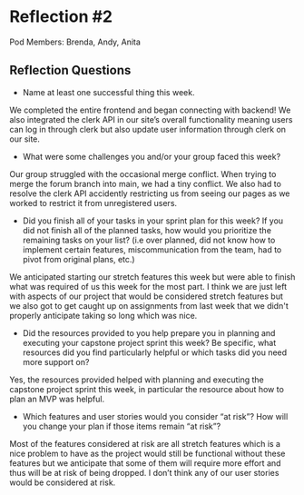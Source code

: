# Reflection #2

Pod Members: Brenda, Andy, Anita

## Reflection Questions

* Name at least one successful thing this week.

We completed the entire frontend and began connecting with backend! We also integrated the clerk API in our site’s overall functionality meaning users can log in through clerk but also update user information through clerk on our site.


* What were some challenges you and/or your group faced this week?

Our group struggled with the occasional merge conflict. When trying to merge the forum branch into main, we had a tiny conflict. We also had to resolve the clerk API accidently restricting us from seeing our pages as we worked to restrict it from unregistered users.


* Did you finish all of your tasks in your sprint plan for this week? If you did not finish all of the planned tasks, how would you prioritize the remaining tasks on your list?  (i.e over planned, did not know how to implement certain features, miscommunication from the team, had to pivot from original plans, etc.)

We anticipated starting our stretch features this week but were able to finish what was required of us this week for the most part. I think we are just left with aspects of our project that would be considered stretch features but we also got to get caught up on assignments from last week that we didn't properly anticipate taking so long which was nice. 


* Did the resources provided to you help prepare you in planning and executing your capstone project sprint this week? Be specific, what resources did you find particularly helpful or which tasks did you need more support on?

Yes, the resources provided helped with planning and executing the capstone project sprint this week, in particular the resource about how to plan an MVP was helpful.

* Which features and user stories would you consider “at risk”? How will you change your plan if those items remain “at risk”?

Most of the features considered at risk are all stretch features which is a nice problem to have as the project would still be functional without these features but we anticipate that some of them will require more effort and thus will be at risk of being dropped. I don’t think any of our user stories would be considered at risk.

